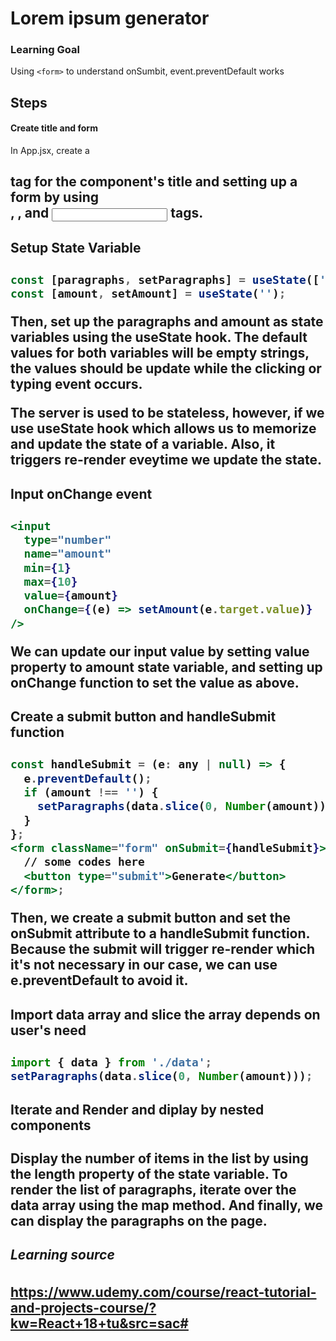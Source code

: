 # Lorem ipsum generator

### Learning Goal

Using ``` <form> ``` to understand onSumbit, event.preventDefault works

## Steps

#### Create title and form

In App.jsx, create a <h2> tag for the component's title and setting up a form by using <form>, <label>, and <input> tags.

#### Setup State Variable

```jsx
const [paragraphs, setParagraphs] = useState(['']);
const [amount, setAmount] = useState('');
```

Then, set up the paragraphs and amount as state variables using the useState hook.
The default values for both variables will be empty strings, the values should be update while the clicking or typing event occurs.

The server is used to be stateless, however, if we use useState hook which allows us
to memorize and update the state of a variable. Also, it triggers re-render eveytime we update the state.

#### Input onChange event

```jsx
<input
  type="number"
  name="amount"
  min={1}
  max={10}
  value={amount}
  onChange={(e) => setAmount(e.target.value)}
/>
```

We can update our input value by setting value property to amount state variable, and setting up onChange function to set the value as above.

#### Create a submit button and handleSubmit function

```jsx
const handleSubmit = (e: any | null) => {
  e.preventDefault();
  if (amount !== '') {
    setParagraphs(data.slice(0, Number(amount)));
  }
};
<form className="form" onSubmit={handleSubmit}>
  // some codes here
  <button type="submit">Generate</button>
</form>;
```

Then, we create a submit button and set the onSubmit attribute to a handleSubmit function.
Because the submit will trigger re-render which it's not necessary in our case, we can use **e.preventDefault** to avoid it.

#### Import data array and slice the array depends on user's need

```jsx
import { data } from './data';
setParagraphs(data.slice(0, Number(amount)));
```

#### Iterate and Render and diplay by nested components

Display the number of items in the list by using the length property of the state variable. To render the list of paragraphs, iterate over the data array using the map method. And finally, we can display the paragraphs on the page.

##### Learning source

https://www.udemy.com/course/react-tutorial-and-projects-course/?kw=React+18+tu&src=sac#
